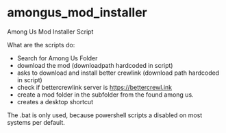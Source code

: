# amongus_mod_installer
Among Us Mod Installer Script

What are the scripts do:
- Search for Among Us Folder
- download the mod (downloadpath hardcoded in script)
- asks to download and install better crewlink (download path hardcoded in script)
- check if bettercrewlink server is https://bettercrewl.ink
- create a mod folder in the subfolder from the found among us.
- creates a desktop shortcut

The .bat is only used, because powershell scripts a disabled on most systems per default.
